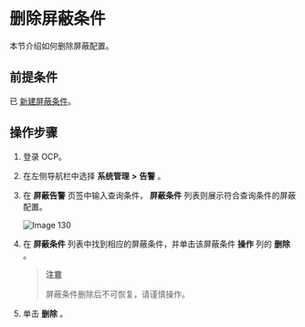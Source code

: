 删除屏蔽条件
===========================

本节介绍如何删除屏蔽配置。

前提条件
-------------------------

已 [新建屏蔽条件](../10.alert-management/14.shielded-alert-1.md)。

操作步骤
-------------------------

1. 登录 OCP。

2. 在左侧导航栏中选择 **系统管理** **\>** **告警** 。

3. 在 **屏蔽告警** 页签中输入查询条件， **屏蔽条件** 列表则展示符合查询条件的屏蔽配置。

   ![Image 130](https://help-static-aliyun-doc.aliyuncs.com/assets/img/zh-CN/6581988461/p426025.png)

4. 在 **屏蔽条件** 列表中找到相应的屏蔽条件，并单击该屏蔽条件 **操作** 列的 **删除** 。

   > **注意**
   >
   > 屏蔽条件删除后不可恢复，请谨慎操作。

5. 单击 **删除** 。
